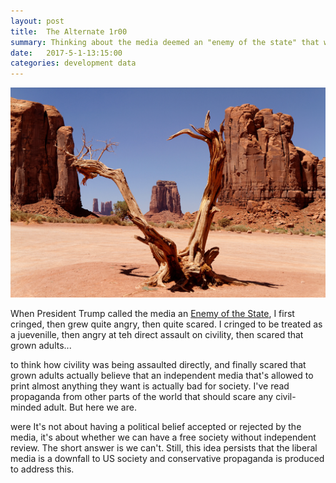 ```yaml
---
layout: post
title:  The Alternate 1r00
summary: Thinking about the media deemed an "enemy of the state" that we've gotten into the habit of attacking people for disagreement, that some people want a seperate set of facts for the right and the left, and other gnarly ways we fight to confirm our biases, I decided to gather the news from a conservative perspective and compare that with a more mainstream perspective.
date:   2017-5-1-13:15:00
categories: development data
---
```

![banner](/images/alt_100_banner.png)

When President Trump called the media an [Enemy of the State][enemy], I first cringed, then grew quite angry, then quite scared. I cringed to be treated as a juevenille, then angry at teh direct assault on civility, then scared that grown adults...



to think how civility was being assaulted directly, and finally scared that grown adults actually believe that an independent media that's allowed to print almost anything they want is actually bad for society.  I've read propaganda from other parts of the world that should scare any civil-minded adult. But here we are.

were It's not about having a political belief accepted or rejected by the media, it's about whether we can have a free society without independent review. The short answer is we can't.  Still, this idea persists that the liberal media is a downfall to US society and conservative propaganda is produced to address this.

[enemy]: #
